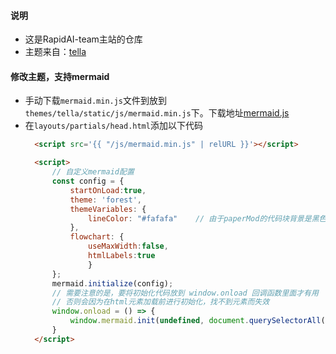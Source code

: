 #### 说明
- 这是RapidAI-team主站的仓库
- 主题来自：[tella](https://github.com/opera7133/tella)


#### 修改主题，支持mermaid
- 手动下载`mermaid.min.js`文件到放到`themes/tella/static/js/mermaid.min.js`下。下载地址[mermaid.js](https://cdn.jsdelivr.net/npm/mermaid/dist/mermaid.min.js)
- 在`layouts/partials/head.html`添加以下代码
  ```html
    <script src='{{ "/js/mermaid.min.js" | relURL }}'></script>

    <script>
        // 自定义mermaid配置
        const config = {
            startOnLoad:true,
            theme: 'forest',
            themeVariables: {
                lineColor: "#fafafa"    // 由于paperMod的代码块背景是黑色的，这里将线条设置为白色
            },
            flowchart: {
                useMaxWidth:false,
                htmlLabels:true
                }
        };
        mermaid.initialize(config);
        // 需要注意的是，要将初始化代码放到 window.onload 回调函数里面才有用
        // 否则会因为在html元素加载前进行初始化，找不到元素而失效
        window.onload = () => {
            window.mermaid.init(undefined, document.querySelectorAll('.language-mermaid'));
        }
    </script>
  ```